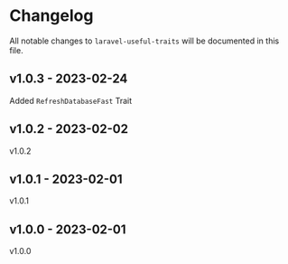 # Changelog

All notable changes to `laravel-useful-traits` will be documented in this file.

## v1.0.3 - 2023-02-24

Added `RefreshDatabaseFast` Trait

## v1.0.2 - 2023-02-02

v1.0.2

## v1.0.1 - 2023-02-01

v1.0.1

## v1.0.0 - 2023-02-01

v1.0.0
